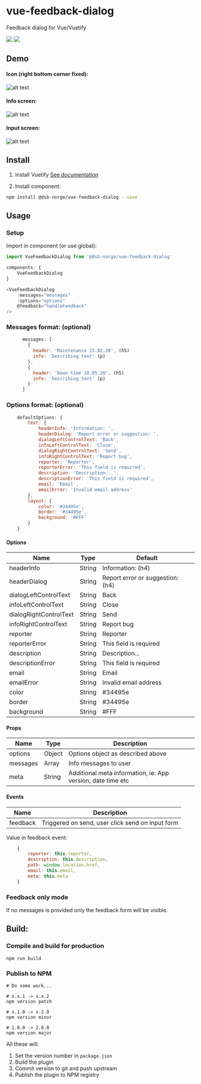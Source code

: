 # vue-feedback-dialog
Feedback dialog for Vue/Vuetify<br>

<img src="https://img.shields.io/badge/license-MIT-green.svg" /> <img src="https://img.shields.io/badge/dependencies-0-brightgreen.svg" />

## Demo
#### Icon (right bottom corner fixed):
![alt text](https://github.com/dsb-norge/vue-feedback-dialog/blob/master/demo/dialog_icon.PNG)

#### Info screen:
![alt text](https://github.com/dsb-norge/vue-feedback-dialog/blob/master/demo/dialog_info.PNG)

#### Input screen:
![alt text](https://github.com/dsb-norge/vue-feedback-dialog/blob/master/demo/dialog_input.PNG)

## Install

1. Install Vuetify
[See documentation](https://vuetifyjs.com/en/getting-started/quick-start)

2. Install component:
```bash
npm install @dsb-norge/vue-feedback-dialog --save
```

## Usage

### Setup
Import in component (or use global):
```javascript
import VueFeedbackDialog from '@dsb-norge/vue-feedback-dialog'

components: {
    VueFeedbackDialog
}

<VueFeedbackDialog
    :messages="messages"
    :options="options"
    @feedback="handleFeedback"
/>

```

### Messages format: (optional)

```javascript
      messages: [
        {
          header: 'Maintenance 23.02.20', (h5)
          info: 'Describing text' (p)
        },
        {
          header: 'Down time 10.05.20', (h5)
          info: 'Describing text' (p)
        }
      ]

```

### Options format: (optional)

```javascript
    defaultOptions: {
        text: {
            headerInfo: 'Information: ',
            headerDialog: 'Report error or suggestion: ',
            dialogLeftControlText: 'Back',
            infoLeftControlText: 'Close',
            dialogRightControlText: 'Send',
            infoRightControlText: 'Report bug',
            reporter: 'Reporter',
            reporterError: 'This field is required',
            description: 'Description...',
            descriptionError: 'This field is required',
            email: 'Email',
            emailError: 'Invalid email address'
        },
        layout: {
            color: '#34495e',
            border: '#34495e',
            background: '#FFF'
        }
    }
```

#### Options

| Name                  | Type      | Default |
| ---                   | ---       | --- |
| headerInfo            | String    | Information: (h4) |
| headerDialog          | String    | Report error or suggestion: (h4) |
| dialogLeftControlText | String    | Back |
| infoLeftControlText   | String    | Close |
| dialogRightControlText| String    | Send |
| infoRightControlText  | String    | Report bug |
| reporter              | String    | Reporter |
| reporterError         | String    | This field is required |
| description           | String    | Description... |
| descriptionError      | String    | This field is required |
| email                 | String    | Email |
| emailError            | String    | Invalid email address |
| color                 | String    | #34495e |
| border                | String    | #34495e |
| background            | String    | #FFF  |

#### Props

| Name     | Type     | Description              |
| ---      | ---      | ---                      |
| options  | Object   | Options object as described above |
| messages | Array    | Info messages to user |
| meta     | String   | Additional meta information, ie: App version, date time etc |

#### Events

| Name   | Description              |
| ---    | ---                      |
| feedback | Triggered on send, user click send on input form |

Value in feedback event:
```javascript
    {
        reporter: this.reporter,
        description: this.description,
        path: window.location.href,
        email: this.email,
        meta: this.meta
    }
```

### Feedback only mode
If no messages is provided only the feedback form will be visible.

## Build:

### Compile and build for production
```
npm run build
```

### Publish to NPM
```
# Do some work...

# x.x.1 -> x.x.2
npm version patch

# x.1.0 -> x.2.0
npm version minor

# 1.0.0 -> 2.0.0
npm version major

```

All these will:
1. Set the version number in `package.json` 
1. Build the plugin
1. Commit version to git and push upstream
1. Publish the plugin to NPM registry
